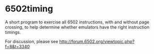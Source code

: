 # 6502timing

A short program to exercise all 6502 instructions, with and without page crossing, to help determine whether emulators have the right instruction timings.

For discussion, please see http://forum.6502.org/viewtopic.php?f=8&t=3340


